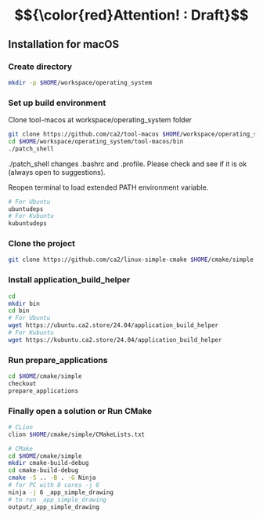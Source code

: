 <!-- Installation -->
# $${\color{red}Attention! : Draft}$$

## Installation for macOS

### Create directory

```bash
mkdir -p $HOME/workspace/operating_system
```

### Set up build environment
Clone tool-macos at workspace/operating_system folder
```bash
git clone https://github.com/ca2/tool-macos $HOME/workspace/operating_system/tool-macos
cd $HOME/workspace/operating_system/tool-macos/bin
./patch_shell
```
./patch_shell changes .bashrc and .profile. Please check and see if it is ok (always open to suggestions).

Reopen terminal to load extended PATH environment variable.

```bash
# For Ubuntu
ubuntudeps
# For Kubuntu
kubuntudeps
```

### Clone the project
```bash
git clone https://github.com/ca2/linux-simple-cmake $HOME/cmake/simple --recurse-submodules
```

### Install application_build_helper
```bash
cd
mkdir bin
cd bin
# For Ubuntu
wget https://ubuntu.ca2.store/24.04/application_build_helper
# For Kubuntu
wget https://kubuntu.ca2.store/24.04/application_build_helper
```

### Run prepare_applications
```bash
cd $HOME/cmake/simple
checkout
prepare_applications
```


### Finally open a solution or Run CMake

```bash
# CLion
clion $HOME/cmake/simple/CMakeLists.txt
```

```bash
# CMake
cd $HOME/cmake/simple
mkdir cmake-build-debug
cd cmake-build-debug
cmake -S .. -B . -G Ninja
# for PC with 8 cores -j 6
ninja -j 6 _app_simple_drawing
# to run _app_simple_drawing
output/_app_simple_drawing
```
